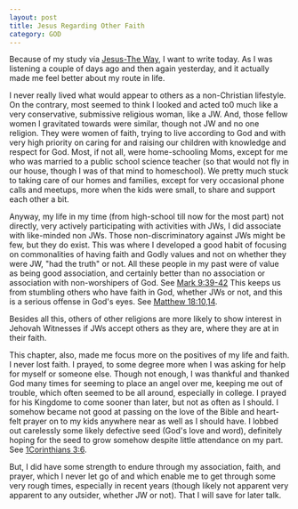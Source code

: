 ```yaml
---
layout: post
title: Jesus Regarding Other Faith
category: GOD
---
```


Because of my study via [Jesus-The Way](https://www.jw.org/en/library/books/jesus/), I want to write today.
As I was listening a couple of days ago and then again yesterday, and it actually made me feel better about my route in life. 

I never really lived what would appear to others as a non-Christian lifestyle. On the contrary, most seemed to think I looked and acted to0 much like a very conservative, submissive religious woman, like a JW. And, those fellow women I gravitated towards were similar, though not JW and no one religion. They were women of faith, trying to live according to God and with very high priority on caring for and raising our children with knowledge and respect for God. Most, if not all, were home-schooling Moms, except for me who was married to a public school science teacher (so that would not fly in our house, though I was of that mind to homeschool). We pretty much stuck to taking care of our homes and families, except for very occasional phone calls and meetups, more when the kids were small, to share and support each other a bit.

Anyway, my life in my time (from high-school till now for the most part) not directly, very actively participating with activities with JWs, I did associate with like-minded  non JWs. Those non-discriminatory against JWs might be few, but they do exist. This was where I developed a good habit of focusing on commonalities of having faith and Godly values and not on whether they were JW, "had the truth" or not. All these people in my past were of value as being good association, and certainly better than no association or association with non-worshipers of God. See [Mark 9:39-42](https://www.jw.org/en/library/bible/study-bible/books/mark/9/#v41009039) This keeps us from stumbling others who have faith in God, whether JWs or not, and this is a serious offense in God's eyes. See [Matthew 18:10,14](https://www.jw.org/en/library/bible/study-bible/books/matthew/18/#v40018010).

Besides all this, others of other religions are more likely to show interest in Jehovah Witnesses if JWs accept others as they are, where they are at in their faith.

This chapter, also, made me focus more on the positives of my life and faith. I never lost faith. I prayed, to some degree more when I was asking for help for myself or someone else. Though not enough, I was thankful and thanked God many times for seeming to place an angel over me, keeping me out of trouble, which often seemed to be all around, especially in college. I prayed for his Kingdome to come sooner than later, but not as often as I should. I somehow became not good at passing on the love of the Bible and heart-felt prayer on to my kids anywhere near as well as I should have. I lobbed out carelessly some likely defective seed (God's love and word), definitely hoping for the seed to grow somehow despite little attendance on my part. See [1Corinthians 3:6](https://www.jw.org/en/library/bible/study-bible/books/1-corinthians/3/#v46003006).

But, I did have some strength to endure through my association, faith, and prayer, which I never let go of and which enable me to get through some very rough times, especially in recent years (though likely not apparent very apparent to any outsider, whether JW or not). That I will save for later talk.